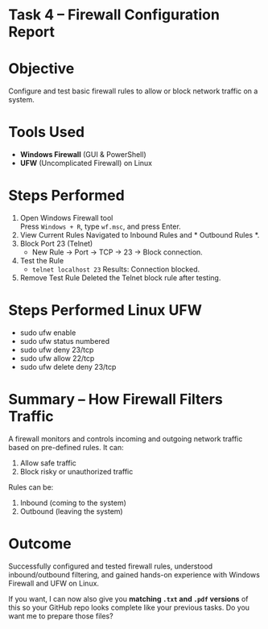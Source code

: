 # Task 4 – Firewall Configuration Report

# Objective
Configure and test basic firewall rules to allow or block network traffic on a system.

# Tools Used
- **Windows Firewall** (GUI & PowerShell)
- **UFW** (Uncomplicated Firewall) on Linux

# Steps Performed 
1. Open Windows Firewall tool   
   Press `Windows + R`, type `wf.msc`, and press Enter.
2. View Current Rules 
   Navigated to Inbound Rules and * Outbound Rules *.
3. Block Port 23 (Telnet)  
   - New Rule → Port → TCP → 23 → Block connection.
4. Test the Rule
   - `telnet localhost 23`
   Results: Connection blocked.
5. Remove Test Rule
   Deleted the Telnet block rule after testing.

# Steps Performed Linux UFW
- sudo ufw enable
- sudo ufw status numbered
- sudo ufw deny 23/tcp
- sudo ufw allow 22/tcp
- sudo ufw delete deny 23/tcp

# Summary – How Firewall Filters Traffic
A firewall monitors and controls incoming and outgoing network traffic based on pre-defined rules.
It can:

1. Allow safe traffic
2. Block risky or unauthorized traffic

Rules can be:

1. Inbound (coming to the system)
2. Outbound (leaving the system)

# Outcome
Successfully configured and tested firewall rules, understood inbound/outbound filtering, and gained hands-on experience with Windows Firewall and UFW on Linux.

If you want, I can now also give you **matching `.txt` and `.pdf` versions** of this so your GitHub repo looks complete like your previous tasks. Do you want me to prepare those files?
